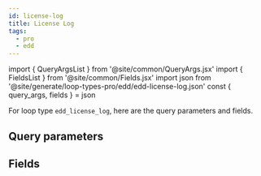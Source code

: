 ```yaml
---
id: license-log
title: License Log
tags:
  - pro
  - edd
---
```

import { QueryArgsList } from '@site/common/QueryArgs.jsx'
import { FieldsList } from '@site/common/Fields.jsx'
import json from '@site/generate/loop-types-pro/edd/edd-license-log.json'
const { query_args, fields } = json

For loop type `edd_license_log`, here are the query parameters and fields.

## Query parameters

<QueryArgsList args={query_args} />

## Fields

<FieldsList fields={fields} />

